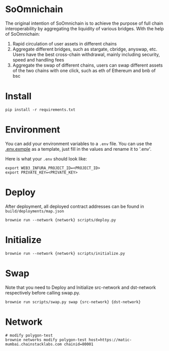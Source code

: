 # SoOmnichain

The original intention of SoOmnichain is to achieve the purpose of full chain interoperability by aggregating the liquidity of various bridges. With the help of SoOmnichain:
1. Rapid circulation of user assets in different chains
2. Aggregate different bridges, such as stargate, cbridge, anyswap, etc. Users have the best cross-chain withdrawal, mainly including security, speed and handling fees
3. Aggregate the swap of different chains, users can swap different assets of the two chains with one click, such as eth of Ethereum and bnb of bsc

# Install

~~~shell
pip install -r requirements.txt
~~~

# Environment

You can add your environment variables to a `.env` file. You can use the [.env.exmple](./.env.example) as a template, just fill in the values and rename it to '.env'. 

Here is what your `.env` should look like:
```shell
export WEB3_INFURA_PROJECT_ID=<PROJECT_ID>
export PRIVATE_KEY=<PRIVATE_KEY>
```

# Deploy

After deployment, all deployed contract addresses can be found in `build/deployments/map.json`

~~~shell
brownie run --network {network} scripts/deploy.py
~~~

# Initialize

~~~shell
brownie run --network {network} scripts/initialize.py
~~~

# Swap

Note that you need to Deploy and Initialize src-network and dst-network respectively before calling swap.py.

~~~shell
brownie run scripts/swap.py swap {src-network} {dst-network}
~~~

# Network

~~~shell
# modify polygon-test
brownie networks modify polygon-test host=https://matic-mumbai.chainstacklabs.com chainid=80001
~~~



